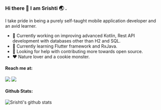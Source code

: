 ### Hi there 👋 I am Srishti :earth_asia: .

I take pride in being a purely self-taught mobile application developer and an avid learner.

- 🚧 Currently working on improving advanced Kotlin, Rest API development with databases other than H2 and SQL.
- 🌱 Currently learning Flutter framework and RxJava.
- 🤔 Looking for help with contributing more towards open source.
- :heart: Nature lover and a cookie monster.

#### Reach me at:
 ![](https://img.shields.io/badge/LinkedIn-Srishti_Rohatgi-informational?link=https://www.linkedin.com/in/srishti-rohatgi-04847516b/&style=for-the-badge&logo=LinkedIn&logoColor=white&color=2bbc8a)
  ![](https://img.shields.io/badge/Portfolio-Srishti_Rohatgi-informational?link=https://srishti-r.github.io/portfolio/&style=for-the-badge&logo=Firefox&logoColor=white&color=2bbc8a)
 
 #### Github Stats:
  ![Srishti's github stats](https://github-readme-stats.vercel.app/api?username=srishti-R&show_icons=true&theme=radical)

